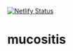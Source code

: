 [![Netlify Status](https://api.netlify.com/api/v1/badges/088a82d4-f732-49f3-ba26-f9b539a440a3/deploy-status)](https://app.netlify.com/sites/mucositis/deploys)
# mucositis
